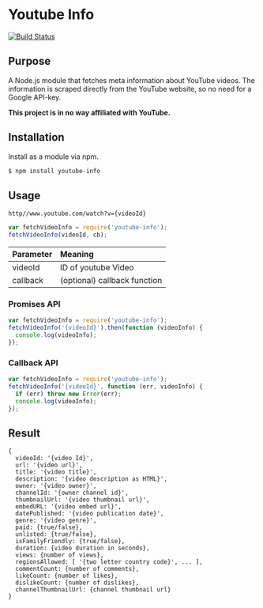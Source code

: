 # Youtube Info

[![Build Status](https://travis-ci.org/philbot9/youtube-info.svg?branch=master)](https://travis-ci.org/philbot9/youtube-info)

## Purpose

A Node.js module that fetches meta information about YouTube videos. The information is scraped directly from the YouTube website, so no need for a Google API-key.

**This project is in no way affiliated with YouTube.**

## Installation

Install as a module via npm.

```bash
$ npm install youtube-info
```

## Usage

`http//www.youtube.com/watch?v={videoId}`

``` javascript
var fetchVideoInfo = require('youtube-info');
fetchVideoInfo(videoId, cb);
```

| Parameter     | Meaning       |
|:--------------|:---------------|
| videoId       | ID of youtube Video |
| callback      | (optional) callback function |

### Promises API

``` javascript
var fetchVideoInfo = require('youtube-info');
fetchVideoInfo('{videoId}').then(function (videoInfo) {
  console.log(videoInfo);
});
```

### Callback API

``` javascript
var fetchVideoInfo = require('youtube-info');
fetchVideoInfo('{videoId}', function (err, videoInfo) {
  if (err) throw new Error(err);
  console.log(videoInfo);
});
```

## Result

```
{
  videoId: '{video Id}',
  url: '{video url}',
  title: '{video title}',
  description: '{video description as HTML}',
  owner: '{video owner}',
  channelId: '{owner channel id}',
  thumbnailUrl: '{video thumbnail url}',
  embedURL: '{video embed url}',
  datePublished: '{video publication date}',
  genre: '{video genre}',
  paid: {true/false},
  unlisted: {true/false},
  isFamilyFriendly: {true/false},
  duration: {video duration in seconds},
  views: {number of views},
  regionsAllowed: [ '{two letter country code}', ... ],
  commentCount: {number of comments},
  likeCount: {number of likes},
  dislikeCount: {number of dislikes},
  channelThumbnailUrl: {channel thumbnail url}
}

```

